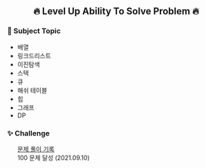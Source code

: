 <div align=center>
<h2> 🔥 Level Up Ability To Solve Problem 🔥 </h2>
</div>

<h3> 📝 Subject Topic</h3>
<ul>
  <li> 배열</li>
  <li> 링크드리스트</li>
  <li> 이진탐색</li>
  <li> 스택</li>
  <li> 큐</li>
  <li> 해쉬 테이블</li>
  <li> 힙</li>
  <li> 그래프</li>
  <li> DP</li>
</ul>

<h3> ✨ Challenge</h3>
<ul type="none">
  <li> <a href = "https://sunzero.notion.site/23e3b07a66cd47f4a48b0c3307d4f778?v=b4e54fdaca0641adbec60108be84f964">문제 풀이 기록</a>
  <li> 100 문제 달성 (2021.09.10)</li>
</ul>

